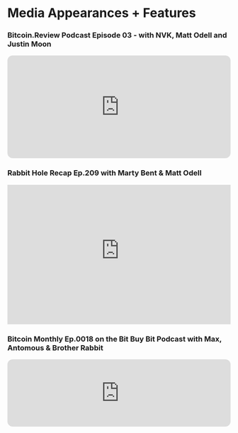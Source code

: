 # Media Appearances + Features

### Bitcoin.Review Podcast Episode 03 - with NVK, Matt Odell and Justin Moon
<iframe style="border-radius:12px" src="https://open.spotify.com/embed/episode/0LOLpaUiOdZDY5oaojCOmU?utm_source=generator&t=3895" width="100%" height="232" frameBorder="0" allowfullscreen="" allow="autoplay; clipboard-write; encrypted-media; fullscreen; picture-in-picture"></iframe>

### Rabbit Hole Recap Ep.209 with Marty Bent & Matt Odell

<iframe width="100%" height="315" src="https://www.youtube-nocookie.com/embed/oroflTHfUMY?start=3448" title="YouTube video player" frameborder="0" allow="accelerometer; autoplay; clipboard-write; encrypted-media; gyroscope; picture-in-picture" allowfullscreen></iframe>

### Bitcoin Monthly Ep.0018 on the Bit Buy Bit Podcast with Max, Antomous & Brother Rabbit

<iframe style="border-radius:12px" src="https://open.spotify.com/embed/episode/5gwZnT5qogTh3uxDqNmNRr?utm_source=generator&t=460" width="100%" height="152" frameBorder="0" allowfullscreen="" allow="autoplay; clipboard-write; encrypted-media; fullscreen; picture-in-picture"></iframe>
